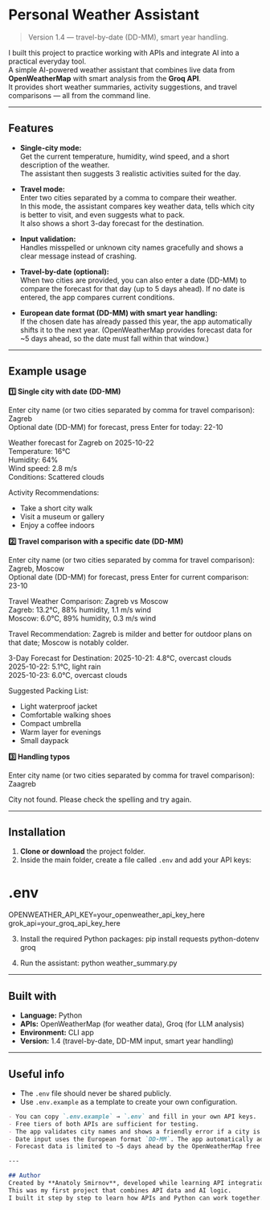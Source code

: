 # Personal Weather Assistant

> Version 1.4 — travel-by-date (DD-MM), smart year handling.

I built this project to practice working with APIs and integrate AI into a practical everyday tool.  
A simple AI-powered weather assistant that combines live data from **OpenWeatherMap** with smart analysis from the **Groq API**.  
It provides short weather summaries, activity suggestions, and travel comparisons — all from the command line.

---

## Features

- **Single-city mode:**  
  Get the current temperature, humidity, wind speed, and a short description of the weather.  
  The assistant then suggests 3 realistic activities suited for the day.

- **Travel mode:**  
  Enter two cities separated by a comma to compare their weather.  
  In this mode, the assistant compares key weather data, tells which city is better to visit, and even suggests what to pack.  
  It also shows a short 3-day forecast for the destination.

- **Input validation:**  
  Handles misspelled or unknown city names gracefully and shows a clear message instead of crashing.

- **Travel-by-date (optional):**  
  When two cities are provided, you can also enter a date (DD-MM) to compare the forecast for that day (up to 5 days ahead). If no date is entered, the app compares current conditions.

- **European date format (DD-MM) with smart year handling:**  
  If the chosen date has already passed this year, the app automatically shifts it to the next year. (OpenWeatherMap provides forecast data for ~5 days ahead, so the date must fall within that window.)


---

## Example usage

**1️⃣ Single city with date (DD-MM)**

Enter city name (or two cities separated by comma for travel comparison): Zagreb  
Optional date (DD-MM) for forecast, press Enter for today: 22-10

Weather forecast for Zagreb on 2025-10-22  
Temperature: 16°C  
Humidity: 64%  
Wind speed: 2.8 m/s  
Conditions: Scattered clouds

Activity Recommendations:
- Take a short city walk
- Visit a museum or gallery
- Enjoy a coffee indoors


**2️⃣ Travel comparison with a specific date (DD-MM)**

Enter city name (or two cities separated by comma for travel comparison): Zagreb, Moscow  
Optional date (DD-MM) for forecast, press Enter for current comparison: 23-10

Travel Weather Comparison: Zagreb vs Moscow  
Zagreb: 13.2°C, 88% humidity, 1.1 m/s wind  
Moscow: 6.0°C, 89% humidity, 0.3 m/s wind

Travel Recommendation:
Zagreb is milder and better for outdoor plans on that date; Moscow is notably colder.

3-Day Forecast for Destination:
2025-10-21: 4.8°C, overcast clouds  
2025-10-22: 5.1°C, light rain  
2025-10-23: 6.0°C, overcast clouds

Suggested Packing List:
- Light waterproof jacket  
- Comfortable walking shoes  
- Compact umbrella  
- Warm layer for evenings  
- Small daypack


**3️⃣ Handling typos**

Enter city name (or two cities separated by comma for travel comparison): Zaagreb

City not found. Please check the spelling and try again.


---

## Installation

1. **Clone or download** the project folder.  
2. Inside the main folder, create a file called `.env` and add your API keys:

# .env
OPENWEATHER_API_KEY=your_openweather_api_key_here  
grok_api=your_groq_api_key_here

3. Install the required Python packages:
pip install requests python-dotenv groq


4. Run the assistant:
python weather_summary.py


---

## Built with
- **Language:** Python  
- **APIs:** OpenWeatherMap (for weather data), Groq (for LLM analysis)  
- **Environment:** CLI app  
- **Version:** 1.4 (travel-by-date, DD-MM input, smart year handling)

---

## Useful info
- The `.env` file should never be shared publicly.  
- Use `.env.example` as a template to create your own configuration.  
```markdown
- You can copy `.env.example` → `.env` and fill in your own API keys.
- Free tiers of both APIs are sufficient for testing.
- The app validates city names and shows a friendly error if a city is not found.
- Date input uses the European format `DD-MM`. The app automatically adjusts the year if the date has already passed this year.
- Forecast data is limited to ~5 days ahead by the OpenWeatherMap free API. Pick dates within this window.

---

## Author
Created by **Anatoly Smirnov**, developed while learning API integration.  
This was my first project that combines API data and AI logic.  
I built it step by step to learn how APIs and Python can work together.
